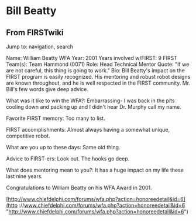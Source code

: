# Bill Beatty

## From FIRSTwiki

Jump to: navigation, search

Name: William Beatty WFA Year: 2001 Years involved w/FIRST: 9 FIRST Team(s): Team Hammond (0071) Role: Head Technical Mentor Quote: "If we are not careful, this thing is going to work." Bio: Bill Beatty's impact on the FIRST program is easily recognized. His mentoring and robust robot designs are known throughout, and he is well respected in the FIRST community. Mr. Bill's few words give deep advice.

What was it like to win the WFA?: Embarrassing- I was back in the pits cooling down and packing up and I didn't hear Dr. Murphy call my name.

Favorite FIRST memory: Too many to list.

FIRST accomplishments: Almost always having a somewhat unique, competitive robot.

What are you up to these days: Same old thing.

Advice to FIRST-ers: Look out. The hooks go deep.

What does mentoring mean to you?: It has a huge impact on my life these last nine years.

Congratulations to William Beatty on his WFA Award in 2001.

[http://www.chiefdelphi.com/forums/wfa.php?action=honoreedetail&id=6](http
://www.chiefdelphi.com/forums/wfa.php?action=honoreedetail&id=6 "http://www.chiefdelphi.com/forums/wfa.php?action=honoreedetail&id=6")
